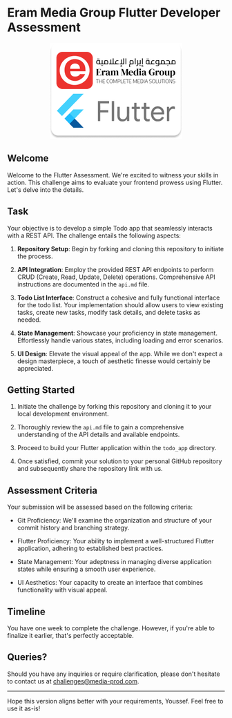 # Eram Media Group Flutter Developer Assessment

<div align="center">
    <img src="./logo.png" />
</div>

## Welcome

Welcome to the Flutter Assessment.
We're excited to witness your skills in action.
This challenge aims to evaluate your frontend prowess using Flutter.
Let's delve into the details.

## Task

Your objective is to develop a simple Todo app that seamlessly interacts with a REST API. The challenge entails the following aspects:

1. **Repository Setup**: Begin by forking and cloning this repository to initiate the process.

2. **API Integration**: Employ the provided REST API endpoints to perform CRUD (Create, Read, Update, Delete) operations. Comprehensive API instructions are documented in the `api.md` file.

3. **Todo List Interface**: Construct a cohesive and fully functional interface for the todo list. Your implementation should allow users to view existing tasks, create new tasks, modify task details, and delete tasks as needed.

4. **State Management**: Showcase your proficiency in state management. Effortlessly handle various states, including loading and error scenarios.

5. **UI Design**: Elevate the visual appeal of the app. While we don't expect a design masterpiece, a touch of aesthetic finesse would certainly be appreciated.

## Getting Started

1. Initiate the challenge by forking this repository and cloning it to your local development environment.

2. Thoroughly review the `api.md` file to gain a comprehensive understanding of the API details and available endpoints.

3. Proceed to build your Flutter application within the `todo_app` directory.

4. Once satisfied, commit your solution to your personal GitHub repository and subsequently share the repository link with us.

## Assessment Criteria

Your submission will be assessed based on the following criteria:

- Git Proficiency: We'll examine the organization and structure of your commit history and branching strategy.

- Flutter Proficiency: Your ability to implement a well-structured Flutter application, adhering to established best practices.

- State Management: Your adeptness in managing diverse application states while ensuring a smooth user experience.

- UI Aesthetics: Your capacity to create an interface that combines functionality with visual appeal.

## Timeline

You have one week to complete the challenge. However, if you're able to finalize it earlier, that's perfectly acceptable.

## Queries?

Should you have any inquiries or require clarification, please don't hesitate to contact us at challenges@media-prod.com.

---

Hope this version aligns better with your requirements, Youssef. Feel free to use it as-is!
